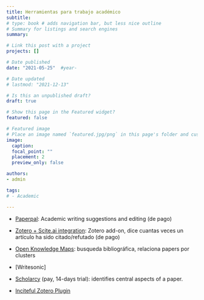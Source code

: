 ```yaml
---
title: Herramientas para trabajo académico
subtitle:
# type: book # adds navigation bar, but less nice outline
# Summary for listings and search engines
summary: 

# Link this post with a project
projects: []

# Date published
date: "2021-05-25"  #year-

# Date updated
# lastmod: "2021-12-13"

# Is this an unpublished draft?
draft: true

# Show this page in the Featured widget?
featured: false

# Featured image
# Place an image named `featured.jpg/png` in this page's folder and customize its options here.
image:
  caption:
  focal_point: ""
  placement: 2
  preview_only: false

authors:
- admin

tags:
# - Academic

---
```


- [Paperpal](https://paperpal.com/): Academic writing suggestions and editing (de pago)

- [Zotero + Scite.ai integration](): Zotero add-on, dice cuantas veces un artículo ha sido citado/refutado (de pago)

- [Open Knowledge Maps](https://openknowledgemaps.org/): busqueda bibliográfica, relaciona papers por clusters

- [Writesonic]

- [Scholarcy](https://www.scholarcy.com/scholarcy-features/) (pay, 14-days trial): identifies central aspects of a paper.

- [Inciteful Zotero Plugin](https://github.com/inciteful-xyz/inciteful-zotero-plugin)
